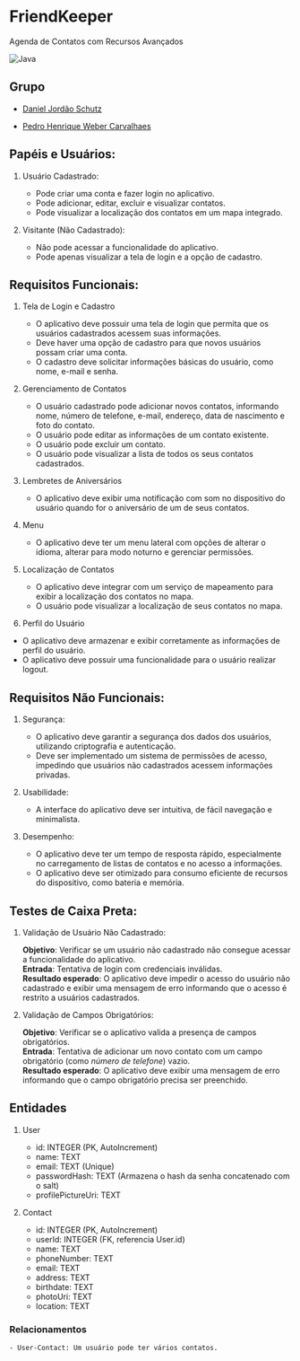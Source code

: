 # FriendKeeper

Agenda de Contatos com Recursos Avançados

![Java](https://img.shields.io/badge/java-%23ED8B00.svg?style=for-the-badge&logo=openjdk&logoColor=white)


## Grupo
- [Daniel Jordão Schutz](https://github.com/Daniel-Schutz)

- [Pedro Henrique Weber Carvalhaes](https://github.com/PedroWC)

## Papéis e Usuários:

1. Usuário Cadastrado:

   - Pode criar uma conta e fazer login no aplicativo.
   - Pode adicionar, editar, excluir e visualizar contatos.
   - Pode visualizar a localização dos contatos em um mapa integrado.

2. Visitante (Não Cadastrado):

   - Não pode acessar a funcionalidade do aplicativo.
   - Pode apenas visualizar a tela de login e a opção de cadastro.


## Requisitos Funcionais:

1. Tela de Login e Cadastro

   - O aplicativo deve possuir uma tela de login que permita que os usuários cadastrados acessem suas informações.
   - Deve haver uma opção de cadastro para que novos usuários possam criar uma conta.
   - O cadastro deve solicitar informações básicas do usuário, como nome, e-mail e senha.

2. Gerenciamento de Contatos

   - O usuário cadastrado pode adicionar novos contatos, informando nome, número de telefone, e-mail, endereço, data de nascimento e foto do contato.
   - O usuário pode editar as informações de um contato existente.
   - O usuário pode excluir um contato.
   - O usuário pode visualizar a lista de todos os seus contatos cadastrados.

3. Lembretes de Aniversários

   - O aplicativo deve exibir uma notificação com som no dispositivo do usuário quando for o aniversário de um de seus contatos.

4. Menu

   - O aplicativo deve ter um menu lateral com opções de alterar o idioma, alterar para modo noturno e gerenciar permissões.


5. Localização de Contatos

   - O aplicativo deve integrar com um serviço de mapeamento para exibir a localização dos contatos no mapa.
   - O usuário pode visualizar a localização de seus contatos no mapa.

7. Perfil do Usuário

- O aplicativo deve armazenar e exibir corretamente as informações de perfil do usuário.
- O aplicativo deve possuir uma funcionalidade para o usuário realizar logout.

## Requisitos Não Funcionais:

1. Segurança:

   - O aplicativo deve garantir a segurança dos dados dos usuários, utilizando criptografia e autenticação.
   - Deve ser implementado um sistema de permissões de acesso, impedindo que usuários não cadastrados acessem informações privadas.

2. Usabilidade:

   - A interface do aplicativo deve ser intuitiva, de fácil navegação e minimalista.

3. Desempenho:

   - O aplicativo deve ter um tempo de resposta rápido, especialmente no carregamento de listas de contatos e no acesso a informações.
   - O aplicativo deve ser otimizado para consumo eficiente de recursos do dispositivo, como bateria e memória.

## Testes de Caixa Preta:

1. Validação de Usuário Não Cadastrado:

    __Objetivo__: Verificar se um usuário não cadastrado não consegue acessar a funcionalidade do aplicativo.  
    __Entrada__: Tentativa de login com credenciais inválidas.  
    __Resultado esperado__: O aplicativo deve impedir o acesso do usuário não cadastrado e exibir uma mensagem de erro informando que o acesso é restrito a usuários cadastrados.  

2. Validação de Campos Obrigatórios:

    __Objetivo__: Verificar se o aplicativo valida a presença de campos obrigatórios.  
    __Entrada__: Tentativa de adicionar um novo contato com um campo obrigatório (como *número de telefone*) vazio.  
    __Resultado esperado__: O aplicativo deve exibir uma mensagem de erro informando que o campo obrigatório precisa ser preenchido.  

## Entidades

1. User
   - id: INTEGER (PK, AutoIncrement)
   - name: TEXT
   - email: TEXT (Unique)
   - passwordHash: TEXT (Armazena o hash da senha concatenado com o salt)
   - profilePictureUri: TEXT

2. Contact
   - id: INTEGER (PK, AutoIncrement)
   - userId: INTEGER (FK, referencia User.id)
   - name: TEXT
   - phoneNumber: TEXT
   - email: TEXT
   - address: TEXT
   - birthdate: TEXT
   - photoUri: TEXT
   - location: TEXT

### Relacionamentos
    - User-Contact: Um usuário pode ter vários contatos.
